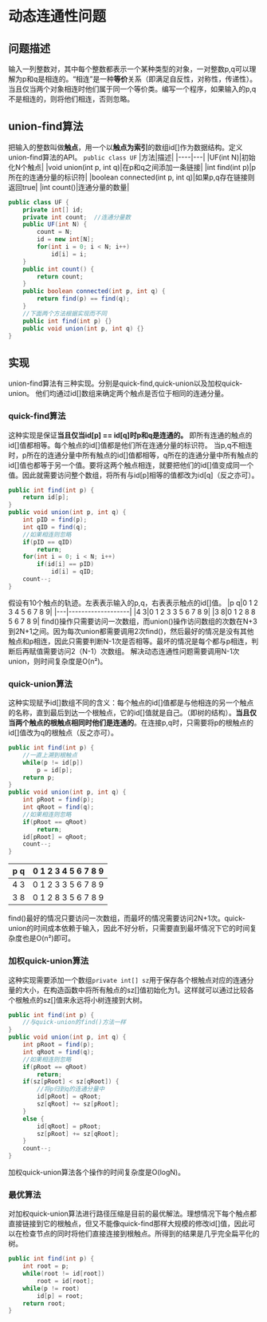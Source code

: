 # 动态连通性问题
## 问题描述
输入一列整数对，其中每个整数都表示一个某种类型的对象，一对整数p,q可以理解为p和q是相连的。“相连”是一种**等价**关系（即满足自反性，对称性，传递性）。当且仅当两个对象相连时他们属于同一个等价类。编写一个程序，如果输入的p,q不是相连的，则将他们相连，否则忽略。
## union-find算法
把输入的整数叫做**触点**，用一个以**触点为索引**的数组id[]作为数据结构。定义union-find算法的API。
`public class UF`
|方法|描述|
|----|---|
|UF(int N)|初始化N个触点|
|void union(int p, int q)|在p和q之间添加一条链接|
|int find(int p)|p所在的连通分量的标识符|
|boolean connected(int p, int q)|如果p,q存在链接则返回true|
|int count()|连通分量的数量|
```java
public class UF {
    private int[] id;
    private int count;  //连通分量数
    public UF(int N) {
        count = N;
        id = new int[N];
        for(int i = 0; i < N; i++)
            id[i] = i;
    }
    public int count() {
        return count;
    }
    public boolean connected(int p, int q) {
        return find(p) == find(q);
    }
    //下面两个方法根据实现而不同
    public int find(int p) {}
    public void union(int p, int q) {}
}
```
## 实现
union-find算法有三种实现。分别是quick-find,quick-union以及加权quick-union。
他们均通过id[]数组来确定两个触点是否位于相同的连通分量。
### quick-find算法
这种实现是保证**当且仅当id[p] == id[q]时p和q是连通的。** 即所有连通的触点的id[]值都相等。每个触点的id[]值都是他们所在连通分量的标识符。
当p,q不相连时，p所在的连通分量中所有触点的id[]值都相等，q所在的连通分量中所有触点的id[]值也都等于另一个值。要将这两个触点相连，就要把他们的id[]值变成同一个值。因此就需要访问整个数组，将所有与id[p]相等的值都改为id[q]（反之亦可）。
```java
public int find(int p) {
    return id[p];
}
public void union(int p, int q) {
    int pID = find(p);
    int qID = find(q);
    //如果相连则忽略
    if(pID == qID)
        return;
    for(int i = 0; i < N; i++)
        if(id[i] == pID)
            id[i] = qID;
    count--;
}
```
假设有10个触点的轨迹。左表表示输入的p,q，右表表示触点的id[]值。
|p q|0 1 2 3 4 5 6 7 8 9|
|---|-------------------|
|4 3|0 1 2 3 3 5 6 7 8 9|
|3 8|0 1 2 8 8 5 6 7 8 9|
find()操作只需要访问一次数组，而union()操作访问数组的次数在N+3到2N+1之间。因为每次union都需要调用2次find()，然后最好的情况是没有其他触点和p相连，因此只需要判断N-1次是否相等。最坏的情况是每个都与p相连，判断后再赋值需要访问2（N-1）次数组。
解决动态连通性问题需要调用N-1次union，则时间复杂度是O(n²)。
### quick-union算法
这种实现赋予id[]数组不同的含义：每个触点的id[]值都是与他相连的另一个触点的名称，直到最后到达一个根触点，它的id[]值就是自己。（即树的结构）。**当且仅当两个触点的根触点相同时他们是连通的**。在连接p,q时，只需要将p的根触点的id[]值改为q的根触点（反之亦可）。
```java
public int find(int p) {
    //一直上溯到根触点
    while(p != id[p])
        p = id[p];
    return p;
}
public void union(int p, int q) {
    int pRoot = find(p);
    int qRoot = find(q);
    //如果相连则忽略
    if(pRoot == qRoot)
        return;
    id[pRoot] = qRoot;
    count--;
}
```
|p q|0 1 2 3 4 5 6 7 8 9|
|---|-------------------|
|4 3|0 1 2 3 3 5 6 7 8 9|
|3 8|0 1 2 8 3 5 6 7 8 9|
find()最好的情况只要访问一次数组，而最坏的情况需要访问2N+1次。quick-union的时间成本依赖于输入，因此不好分析，只需要直到最坏情况下它的时间复杂度也是O(n²)即可。
### 加权quick-union算法
这种实现需要添加一个数组`private int[] sz`用于保存各个根触点对应的连通分量的大小，在构造函数中将所有触点的sz[]值初始化为1。这样就可以通过比较各个根触点的sz[]值来永远将小树连接到大树。
```java
public int find(int p) {
    //与quick-union的find()方法一样
}
public void union(int p, int q) {
    int pRoot = find(p);
    int qRoot = find(q);
    //如果相连则忽略
    if(pRoot == qRoot)
        return;
    if(sz[pRoot] < sz[qRoot]) {
        //将p归到q的连通分量中
        id[pRoot] = qRoot;
        sz[qRoot] += sz[pRoot];
    }
    else {
        id[qRoot] = pRoot;
        sz[pRoot] += sz[qRoot];
    }
    count--;
}
```
加权quick-union算法各个操作的时间复杂度是O(logN)。
### 最优算法
对加权quick-union算法进行路径压缩是目前的最优解法。理想情况下每个触点都直接链接到它的根触点，但又不能像quick-find那样大规模的修改id[]值，因此可以在检查节点的同时将他们直接连接到根触点。所得到的结果是几乎完全扁平化的树。
```java
public int find(int p) {
    int root = p;
    while(root != id[root])
        root = id[root];
    while(p != root)
        id[p] = root;
    return root;
}
```